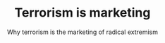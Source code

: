---
layout: post
title: Terrorism is marketing
slug: TerrorismMarketing
subtitle: Why terrorism is the marketing of radical extremism
published: 2017-03-04
updated: 2017-03-04
progress: continous
epistemic_state: believed
difficulty: 1
category: philosophy
tags:
 - sociology
toc: true
featured: popular
online: true
---